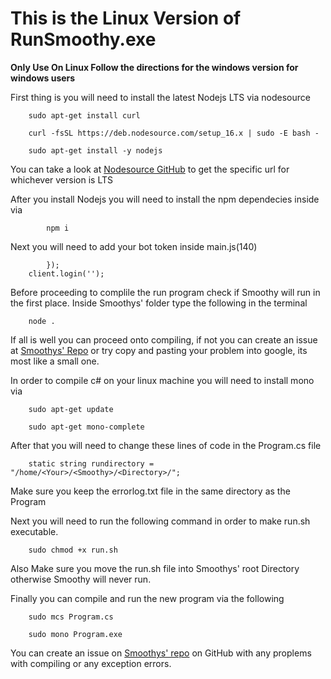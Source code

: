 # This is the Linux Version of RunSmoothy.exe 

**Only Use On Linux Follow the directions for the windows version for windows users**

First thing is you will need to install the latest Nodejs LTS via nodesource
```
    sudo apt-get install curl
```
```
    curl -fsSL https://deb.nodesource.com/setup_16.x | sudo -E bash -
```
```
    sudo apt-get install -y nodejs
```
You can take a look at [Nodesource GitHub](https://github.com/nodesource/distributions#deb) to get the specific url for whichever version is LTS

After you install Nodejs you will need to install the npm dependecies inside via 
```
        npm i
```
Next you will need to add your bot token inside main.js(140)
```
        }); 
    client.login(''); 
```
Before proceeding to complile the run program check if Smoothy will run in the first place. Inside Smoothys' folder type the following in the terminal
```
    node .
```
If all is well you can proceed onto compiling, if not you can create an issue at [Smoothys' Repo](https://github.com/y0Phoenix/Smoothy) or try copy and pasting your problem into google, its most like a small one.

In order to compile c# on your linux machine you will need to install mono via
```
    sudo apt-get update
```

```
    sudo apt-get mono-complete
```

After that you will need to change these lines of code in the Program.cs file
```
    static string rundirectory = "/home/<Your>/<Smoothy>/<Directory>/";
```
Make sure you keep the errorlog.txt file in the same directory as the Program

Next you will need to run the following command in order to make run.sh executable.
```
    sudo chmod +x run.sh
```
Also Make sure you move the run.sh file into Smoothys' root Directory otherwise Smoothy will never run. 

Finally you can compile and run the new program via the following
```
    sudo mcs Program.cs
```
```
    sudo mono Program.exe
```

You can create an issue on [Smoothys' repo](https://github.com/y0Phoenix/Smoothy) on GitHub with any proplems with compiling or any exception errors. 